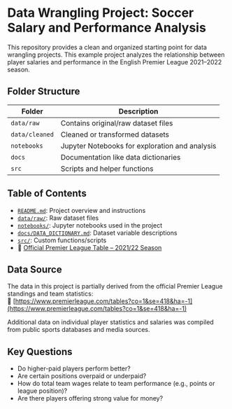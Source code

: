 #  Data Wrangling Project: Soccer Salary and Performance Analysis

This repository provides a clean and organized starting point for data wrangling projects. This example project analyzes the relationship between player salaries and performance in the English Premier League 2021–2022 season.

##  Folder Structure

| Folder            | Description |
|-------------------|-------------|
| `data/raw`        | Contains original/raw dataset files |
| `data/cleaned`    | Cleaned or transformed datasets |
| `notebooks`       | Jupyter Notebooks for exploration and analysis |
| `docs`            | Documentation like data dictionaries |
| `src`             | Scripts and helper functions |

##  Table of Contents

- [`README.md`](./README.md): Project overview and instructions  
- [`data/raw/`](./data/raw): Raw dataset files  
- [`notebooks/`](./notebooks): Jupyter notebooks used in the project  
- [`docs/DATA_DICTIONARY.md`](./docs/DATA_DICTIONARY.md): Dataset variable descriptions  
- [`src/`](./src): Custom functions/scripts  
- 🔗 [Official Premier League Table – 2021/22 Season](https://www.premierleague.com/tables?co=1&se=418&ha=-1)

##  Data Source

The data in this project is partially derived from the official Premier League standings and team statistics:  
🔗 [https://www.premierleague.com/tables?co=1&se=418&ha=-1](https://www.premierleague.com/tables?co=1&se=418&ha=-1)

Additional data on individual player statistics and salaries was compiled from public sports databases and media sources.

##  Key Questions

- Do higher-paid players perform better?
- Are certain positions overpaid or underpaid?
- How do total team wages relate to team performance (e.g., points or league position)?
- Are there players offering strong value for money?


